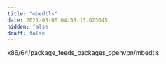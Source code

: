 ```yaml
---
title: "mbedtls"
date: 2021-05-06 04:58:13.023045
hidden: false
draft: false
---
```


x86/64/package_feeds_packages_openvpn/mbedtls

